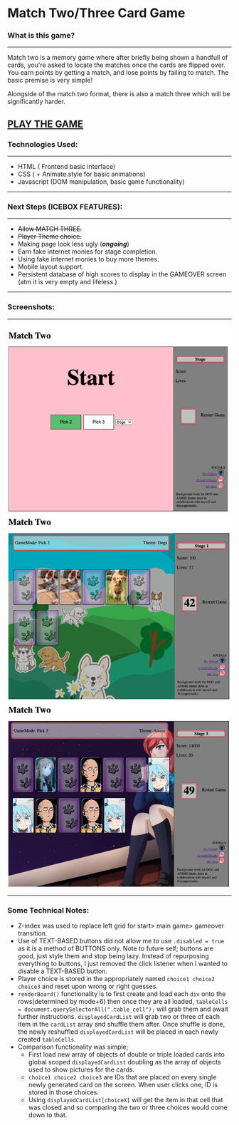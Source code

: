 # Match Two/Three Card Game

  

### What is this game?
---

Match two is a memory game where after briefly being shown a handfull of cards, you're asked to locate the matches once the cards are flipped over. You earn points by getting a match, and lose points by failing to match. The basic premise is very simple!

Alongside of the match two format, there is also a match three which will be significantly harder.

[PLAY THE GAME](https://onionsalot.github.io/Matching-memory-game/)
---
  
### Technologies Used:
---
- HTML ( Frontend basic interface)
- CSS ( + Animate.style for basic animations)
- Javascript (DOM manipulation, basic game functionality)

---

### Next Steps (ICEBOX FEATURES):
---
- ~~Allow MATCH THREE.~~
- ~~Player Theme choice.~~
- Making page look less ugly (***ongoing***)
- Earn fake internet monies for stage completion.
- Using fake internet monies to buy more themes.
- Mobile layout support.
- Persistent database of high scores to display in the GAMEOVER screen (atm it is very empty and lifeless.)
- ---
### Screenshots:
---
![pic1](/screenshots/1.png)
![pic2](/screenshots/2.png)
![pic3](/screenshots/3.png)

---
### Some Technical Notes:
- Z-index was used to replace left grid for start> main game> gameover transition.
- Use of TEXT-BASED buttons did not allow me to use `.disabled = true` as it is a method of BUTTONS only. Note to future self; buttons are good, just style them and stop being lazy. Instead of repurposing everything to buttons, I just removed the click listener when I wanted to disable a TEXT-BASED button.
- Player choice is stored in the appropriately named `choice1 choice2 choice3` and reset upon wrong or right guesses.
- `renderBoard()` functionality is to first create and load each `div` onto the rows(determined by mode+6) then once they are all loaded, `tableCells = document.querySelectorAll(".table_cell");` will grab them and await further instructions. `displayedCardList` will grab two or three of each item in the `cardList` array and shuffle them after. Once shuffle is done, the newly reshuffled `displayedCardList` will be placed in each newly created `tableCells`.
- Comparison functionality was simple;
	- First load new array of objects of double or triple loaded cards into global scoped `displayedCardList` doubling as the array of objects used to show pictures for the cards.
	- `choice1 choice2 choice3` are IDs that are placed on every single newly generated card on the screen. When user clicks one, ID is stored in those choices.
	- Using `displayedCardList[choiceX]` will get the item in that cell that was closed and so comparing the two or three choices would come down to that.

